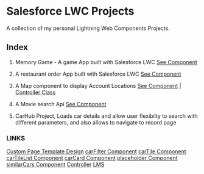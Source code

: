 # Salesforce LWC Projects
A collection of my personal Lightning Web Components Projects.

## Index
1. Memory Game - A game App built with Salesforce LWC [See Component](force-app/main/default/lwc/memoryGameLwc)

2. A restaurant order App built with Salesforce LWC [See Component](force-app/main/default/lwc/restaurantLandingPage)

3. A Map component to display Account Locations [See Component](force-app/main/default/lwc/mapsInLwc) | [Controller Class](force-app/main/default/classes/MapController.cls)

4. A Movie search Api [See Component](force-app/main/default/lwc/movieListApp)

5. CarHub Project, Loads car details and allow user flexibilty to search with different parameters, and also allows to navigate to record page 
### LINKS
[Custom Page Template Design](force-app/main/default/aura/pageTemplate_2_7_3/pageTemplate_2_7_3.cmp)
[carFilter Component](force-app/main/default/lwc/carFilter)
[carTile Component](force-app/main/default/lwc/carTile)
[carTileList Component](force-app/main/default/lwc/carTileList)
[carCard Component](force-app/main/default/lwc/carCard)
[placeholder Component](force-app/main/default/lwc/placeholder)
[similarCars Component](force-app/main/default/lwc/similarCars)
[Controller](force-app/main/default/classes/CarController.cls)
[LMS](force-app/main/default/messageChannels)
